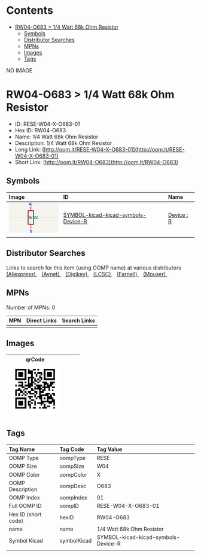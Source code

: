 



Contents
========

* [RW04-O683 > 1/4 Watt 68k Ohm Resistor](#rw04-o683--14-watt-68k-ohm-resistor)
	* [Symbols](#symbols)
	* [Distributor Searches](#distributor-searches)
	* [MPNs](#mpns)
	* [Images](#images)
	* [Tags](#tags)
  
NO IMAGE  
# RW04-O683 > 1/4 Watt 68k Ohm Resistor

- ID: RESE-W04-X-O683-01
- Hex ID: RW04-O683
- Name: 1/4 Watt 68k Ohm Resistor
- Description: 1/4 Watt 68k Ohm Resistor
- Long Link: [http://oom.lt/RESE-W04-X-O683-01](http://oom.lt/RESE-W04-X-O683-01)
- Short Link: [http://oom.lt/RW04-O683](http://oom.lt/RW04-O683)

## Symbols
  

|Image|ID|Name|
| :--- | :--- | :--- |
|[![](https://raw.githubusercontent.com/oomlout/oomlout_OOMP_eda_V2/main/SYMBOL/kicad/kicad-symbols/Device/R/image_140.png)](https://github.com/oomlout/oomlout_OOMP_eda_V2/tree/main/SYMBOL/kicad/kicad-symbols/Device/R/)|[SYMBOL-kicad-kicad-symbols-Device-R](https://github.com/oomlout/oomlout_OOMP_eda_V2/tree/main/SYMBOL/kicad/kicad-symbols/Device/R/)|[Device : R](https://github.com/oomlout/oomlout_OOMP_eda_V2/tree/main/SYMBOL/kicad/kicad-symbols/Device/R/)|
||||

## Distributor Searches
  
Links to search for this item (using OOMP name) at various distributors  
[(Aliexpress) ](https://www.aliexpress.com/wholesale?SearchText=11171/4+Watt+68k+Ohm+Resistor)&nbsp;&nbsp;&nbsp;[(Avnet) ](https://www.avnet.com/shop/us/search/1/4+Watt+68k+Ohm+Resistor)&nbsp;&nbsp;&nbsp;[(Digikey) ](https://www.digikey.co.uk/en/products/result?s=1/4+Watt+68k+Ohm+Resistor)&nbsp;&nbsp;&nbsp;[(LCSC) ](https://www.lcsc.com/search?q=1/4+Watt+68k+Ohm+Resistor)&nbsp;&nbsp;&nbsp;[(Farnell) ](https://uk.farnell.com/search?st=1/4+Watt+68k+Ohm+Resistor)&nbsp;&nbsp;&nbsp;[(Mouser) ](https://www.mouser.com/c/?q=1/4+Watt+68k+Ohm+Resistor)&nbsp;&nbsp;&nbsp;
## MPNs
  
Number of MPNs: 0  

|MPN|Direct Links|Search Links|
| :--- | :--- | :--- |
||||

## Images
  

|qrCode<br>[![](https://raw.githubusercontent.com/oomlout/oomlout_OOMP_parts_V2/main/RESE/W04/X/O683/01/qrCode_140.png)](https://github.com/oomlout/oomlout_OOMP_parts_V2/tree/main/RESE/W04/X/O683/01/qrCode.png)||||
| :---: | :---: | :---: | :---: |

## Tags
  

|Tag Name|Tag Code|Tag Value|
| :--- | :--- | :--- |
|OOMP Type|oompType|RESE|
|OOMP Size|oompSize|W04|
|OOMP Color|oompColor|X|
|OOMP Description|oompDesc|O683|
|OOMP Index|oompIndex|01|
|Full OOMP ID|oompID|RESE-W04-X-O683-01|
|Hex ID (short code)|hexID|RW04-O683|
|name|name|1/4 Watt 68k Ohm Resistor|
|Symbol Kicad|symbolKicad|SYMBOL-kicad-kicad-symbols-Device-R|
||||
